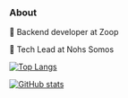 ### About

🧡 Backend developer at Zoop

🌈 Tech Lead at Nohs Somos


[![Top Langs](https://github-readme-stats.vercel.app/api/top-langs/?username=johncurcio&hide=css,html,javascript,clojure&layout=compact&theme=dracula)](https://github.com/johncurcio)

[![GitHub stats](https://github-readme-stats.vercel.app/api?username=johncurcio&count_private=true&show_icons=true&theme=dracula)](https://github.com/johncurcio)
